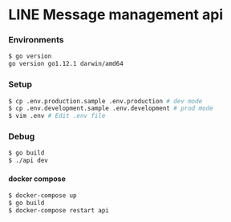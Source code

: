 # LINE Message management api

### Environments

```bash
$ go version
go version go1.12.1 darwin/amd64
```

### Setup
```bash
$ cp .env.production.sample .env.production # dev mode
$ cp .env.development.sample .env.development # prod mode
$ vim .env # Edit .env file
```

### Debug

```bash
$ go build
$ ./api dev
```

#### docker compose
```bash
$ docker-compose up
$ go build
$ docker-compose restart api
```
